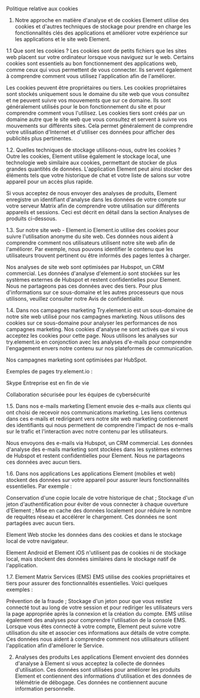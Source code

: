 Politique relative aux cookies
1. Notre approche en matière d'analyse et de cookies
Element utilise des cookies et d'autres techniques de stockage pour prendre en charge les fonctionnalités clés des applications et améliorer votre expérience sur les applications et le site web Element.

1.1 Que sont les cookies ?
Les cookies sont de petits fichiers que les sites web placent sur votre ordinateur lorsque vous naviguez sur le web. Certains cookies
sont essentiels au bon fonctionnement des applications web, comme ceux qui vous permettent de vous connecter. Ils servent également à comprendre comment vous utilisez l'application afin de l'améliorer.

Les cookies peuvent être propriétaires ou tiers. Les cookies propriétaires sont stockés uniquement sous le domaine
du site web que vous consultez et ne peuvent suivre vos mouvements que sur ce domaine.
Ils sont généralement utilisés pour le bon fonctionnement du site et pour comprendre comment vous l'utilisez.
Les cookies tiers sont créés par un domaine autre que le site web que vous consultez et servent à suivre vos mouvements sur différents sites. Cela permet généralement de comprendre votre utilisation d'Internet et d'utiliser ces données pour afficher des publicités plus pertinentes.

1.2. Quelles techniques de stockage utilisons-nous, outre les cookies ?
Outre les cookies, Element utilise également le stockage local, une technologie web similaire aux cookies,
permettant de stocker de plus grandes quantités de données. L'application Element peut ainsi stocker des éléments tels que votre historique de chat et votre liste de salons sur votre appareil pour un accès plus rapide.

Si vous acceptez de nous envoyer des analyses de produits, Element enregistre un identifiant d'analyse dans les données de votre compte
sur votre serveur Matrix afin de comprendre votre utilisation sur différents appareils et sessions.
Ceci est décrit en détail dans la section Analyses de produits ci-dessous.

1.3. Sur notre site web - Element.io
Element.io utilise des cookies pour suivre l'utilisation anonyme du site web.
Ces données nous aident à comprendre comment nos utilisateurs utilisent notre site web afin de l'améliorer.
Par exemple, nous pouvons identifier le contenu que les utilisateurs trouvent pertinent ou être informés des pages lentes à charger.

Nos analyses de site web sont optimisées par Hubspot, un CRM commercial. Les données d'analyse d'element.io sont
stockées sur les systèmes externes de Hubspot et restent confidentielles pour Element. Nous ne partageons pas ces données avec des tiers. Pour plus d'informations sur ce sous-domaine et les autres processeurs que nous utilisons, veuillez consulter notre Avis de confidentialité.

1.4. Dans nos campagnes marketing
Try.element.io est un sous-domaine de notre site web utilisé pour nos campagnes marketing.
Nous utilisons des cookies sur ce sous-domaine pour analyser les performances de nos campagnes marketing.
Nos cookies d'analyse ne sont activés que si vous acceptez les cookies pour cette page. Nous utilisons les analyses sur
try.element.io en conjonction avec les analyses d'e-mails pour comprendre l'engagement envers notre contenu sur nos plateformes de communication.

Nos campagnes marketing sont optimisées par HubSpot.

Exemples de pages try.element.io :

Skype Entreprise est en fin de vie

Collaboration sécurisée pour les équipes de cybersécurité

1.5. Dans nos e-mails marketing
Element envoie des e-mails aux clients qui ont choisi de recevoir nos communications marketing.
Les liens contenus dans ces e-mails et redirigeant vers notre site web marketing contiennent des identifiants qui nous permettent de comprendre l'impact de nos e-mails sur le trafic et l'interaction avec notre contenu par les utilisateurs.

Nous envoyons des e-mails via Hubspot, un CRM commercial. Les données d'analyse des e-mails marketing sont stockées dans les systèmes externes de Hubspot et restent confidentielles pour Element. Nous ne partageons ces données avec aucun tiers.

1.6. Dans nos applications
Les applications Element (mobiles et web) stockent des données sur votre appareil pour assurer leurs fonctionnalités essentielles.
Par exemple :

Conservation d'une copie locale de votre historique de chat ;
Stockage d'un jeton d'authentification pour éviter de vous connecter à chaque ouverture d'Element ;
Mise en cache des données localement pour réduire le nombre de requêtes réseau et accélérer le chargement.
Ces données ne sont partagées avec aucun tiers.

Element Web stocke les données dans des cookies et dans le stockage local de votre navigateur.

Element Android et Element iOS n'utilisent pas de cookies ni de stockage local, mais stockent des données similaires dans le stockage natif de l'application.

1.7. Element Matrix Services (EMS)
EMS utilise des cookies propriétaires et tiers pour assurer des fonctionnalités essentielles. Voici quelques exemples :

Prévention de la fraude ;
Stockage d'un jeton pour que vous restiez connecté tout au long de votre session et pour rediriger les utilisateurs vers la page appropriée après la connexion et la création du compte.
EMS utilise également des analyses pour comprendre l'utilisation de la console EMS. Lorsque vous êtes connecté à votre compte, Element peut suivre votre utilisation du site et associer ces informations aux détails de votre compte.
Ces données nous aident à comprendre comment nos utilisateurs utilisent l'application afin d'améliorer le Service.

2. Analyses des produits
Les applications Element envoient des données d'analyse à Element si vous acceptez la collecte de données d'utilisation. Ces données sont utilisées pour améliorer les produits Element et contiennent des informations d'utilisation et des données de télémétrie de débogage. Ces données ne contiennent aucune information personnelle.
